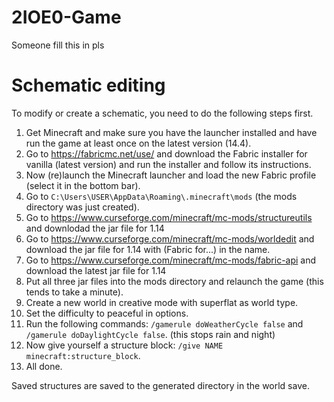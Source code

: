# 2IOE0-Game
Someone fill this in pls

# Schematic editing
To modify or create a schematic, you need to do the following steps first.
1. Get Minecraft and make sure you have the launcher installed and have run the game at least once on the latest version (14.4).
2. Go to https://fabricmc.net/use/ and download the Fabric installer for vanilla (latest version) and run the installer and follow its instructions.
3. Now (re)launch the Minecraft launcher and load the new Fabric profile (select it in the bottom bar).
4. Go to `C:\Users\USER\AppData\Roaming\.minecraft\mods` (the mods directory was just created).
5. Go to https://www.curseforge.com/minecraft/mc-mods/structureutils and downlodad the jar file for 1.14
6. Go to https://www.curseforge.com/minecraft/mc-mods/worldedit and download the jar file for 1.14 with (Fabric for...) in the name.
7. Go to https://www.curseforge.com/minecraft/mc-mods/fabric-api and download the latest jar file for 1.14
8. Put all three jar files into the mods directory and relaunch the game (this tends to take a minute).
9. Create a new world in creative mode with superflat as world type.
10. Set the difficulty to peaceful in options.
11. Run the following commands: `/gamerule doWeatherCycle false` and `/gamerule doDaylightCycle false`. (this stops rain and night)
12. Now give yourself a structure block: `/give NAME minecraft:structure_block`.
13. All done.

Saved structures are saved to the generated directory in the world save.
